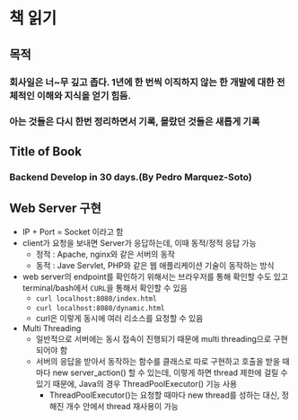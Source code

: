 # 책 읽기
## 목적
### 회사일은 너~무 깊고 좁다. 1년에 한 번씩 이직하지 않는 한 개발에 대한 전체적인 이해와 지식을 얻기 힘듬.
### 아는 것들은 다시 한번 정리하면서 기록, 몰랐던 것들은 새롭게 기록
## Title of Book
### Backend Develop in 30 days.(By Pedro Marquez-Soto)
## Web Server 구현
+ IP + Port = Socket 이라고 함
+ client가 요청을 보내면 Server가 응답하는데, 이때 동적/정적 응답 가능
  + 정적 : Apache, nginx와 같은 서버의 동작
  + 동적 : Jave Servlet, PHP와 같은 웹 애플리케이션 기술이 동작하는 방식
+ web server의 endpoint를 확인하기 위해서는 브라우저를 통해 확인할 수도 있고 terminal/bash에서 <code>CURL</code>을 통해서 확인할 수 있음
  + <code>curl localhost:8080/index.html</code>
  + <code>curl localhost:8080/dynamic.html</code>
  + curl은 이렇게 동시에 여러 리소스를 요청할 수 있음
+ Multi Threading
  + 일반적으로 서버에는 동시 접속이 진행되기 때문에 multi threading으로 구현되어야 함
  + 서버의 응답을 받아서 동작하는 함수를 클래스로 따로 구현하고 호출을 받을 때마다 new server_action() 할 수 있는데, 이렇게 하면 thread 제한에 걸릴 수 있기 때문에, Java의 경우 ThreadPoolExecutor() 기능 사용
    + ThreadPoolExecutor()는 요청할 때마다 new thread를 성하는 대신, 정해진 개수 안에서 thread 재사용이 가능
